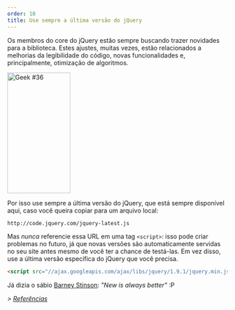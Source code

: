 ```yaml
---
order: 10
title: Use sempre a última versão do jQuery
---
```


Os membros do core do jQuery estão sempre buscando trazer novidades para a biblioteca. Estes ajustes, muitas vezes, estão relacionados a melhorias da legibilidade do código, novas funcionalidades e, principalmente, otimização de algoritmos.

<div class="img-right">
  <img id="geek-36" class="icos-geek" src="https://browserdiet.com/assets/img/36.png" alt="Geek #36" width="144" height="275" />
</div>

Por isso use sempre a última versão do jQuery, que está sempre disponível aqui, caso você queira copiar para um arquivo local:

```html
http://code.jquery.com/jquery-latest.js
```

Mas _nunca_ referencie essa URL em uma tag `<script>`: isso pode criar problemas no futuro, já que novas versões são automaticamente servidas no seu site antes mesmo de você ter a chance de testá-las. Em vez disso, use a última versão específica do jQuery que você precisa.

```html
<script src="//ajax.googleapis.com/ajax/libs/jquery/1.9.1/jquery.min.js"></script>
```

Já dizia o sábio [Barney Stinson](/img/new-is-always-better.gif): *"New is always better"* :P

*> [Referências](https://github.com/zenorocha/browser-diet/wiki/References#always-use-the-latest-version-of-jquery)*
